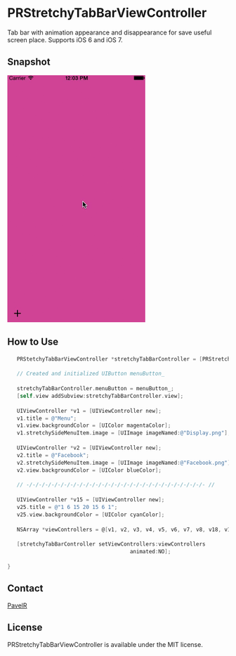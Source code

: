 # PRStretchyTabBarViewController

Tab bar with animation appearance and disappearance for save useful screen place. Supports iOS 6 and iOS 7.

## Snapshot

![PRStretchySideMenuView Top Rigth](https://github.com/pavelR/PRStretchyTabBarViewController/raw/master/Demo.gif)   

## How to Use

```objective-c
   PRStetchyTabBarViewController *stretchyTabBarController = [PRStretchyTabBarViewController new];

   // Created and initialized UIButton menuButton_
   
   stretchyTabBarController.menuButton = menuButton_;
   [self.view addSubview:stretchyTabBarController.view];
   
   UIViewController *v1 = [UIViewController new];
   v1.title = @"Menu";
   v1.view.backgroundColor = [UIColor magentaColor];
   v1.stretchySideMenuItem.image = [UIImage imageNamed:@"Display.png"];
   
   UIViewController *v2 = [UIViewController new];
   v2.title = @"Facebook";
   v2.stretchySideMenuItem.image = [UIImage imageNamed:@"Facebook.png"];
   v2.view.backgroundColor = [UIColor blueColor];
   
   // -/-/-/-/-/-/-/-/-/-/-/-/-/-/-/-/-/-/-/-/-/-/-/-/-/-/-/-/- //
   
   UIViewController *v15 = [UIViewController new];
   v25.title = @"1 6 15 20 15 6 1";
   v25.view.backgroundColor = [UIColor cyanColor];
   
   NSArray *viewControllers = @[v1, v2, v3, v4, v5, v6, v7, v8, v18, v19, v20, v21, v22, v23, v24, v25];
   
   [stretchyTabBarController setViewControllers:viewControllers
                                       animated:NO];
   
}

```
## Contact
[PavelR](http://github.com/pavelR)
## License
PRStretchyTabBarViewController is available under the MIT license.
